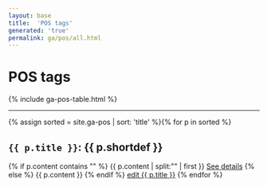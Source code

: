 ```yaml
---
layout: base
title:  'POS tags'
generated: 'true'
permalink: ga/pos/all.html
---
```


# POS tags

{% include ga-pos-table.html %}

----------

{% assign sorted = site.ga-pos | sort: 'title' %}{% for p in sorted %}
<a id="al-ga-pos/{{ p.title }}" class="al-dest"/>
<h2><code>{{ p.title }}</code>: {{ p.shortdef }}</h2>
{% if p.content contains "<!--details-->" %}    
{{ p.content | split:"<!--details-->" | first }}
<a href="{{ p.title }}" class="al-doc">See details</a>
{% else %}
{{ p.content }}
{% endif %}
<a href="{{ site.git_edit }}/{% if p.collection %}{{ p.relative_path }}{% else %}{{ p.path }}{% endif %}" target="#">edit {{ p.title }}</a>
{% endfor %}
